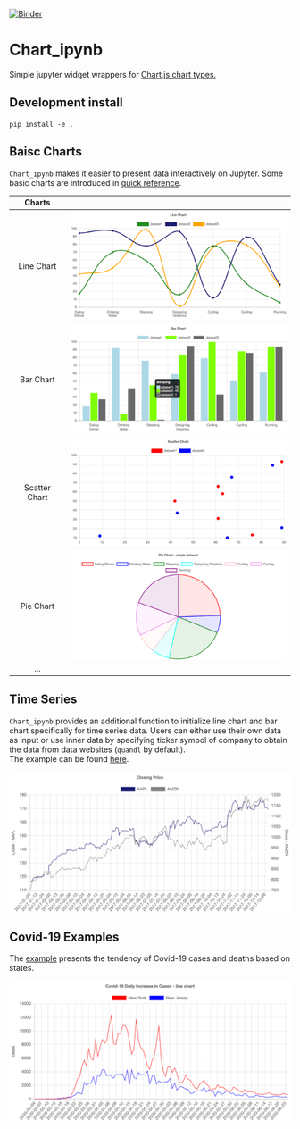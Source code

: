 [![Binder](https://mybinder.org/badge_logo.svg)](https://mybinder.org/v2/gh/AaronWatters/Chart_ipynb.git/master)

# Chart_ipynb

Simple jupyter widget wrappers for 
<a href="https://www.chartjs.org/">
Chart.js chart types.
</a>


## Development install

```
pip install -e .
```

## Baisc Charts 

`Chart_ipynb` makes it easier to present data interactively on Jupyter. Some basic charts are introduced in [quick reference](https://github.com/AaronWatters/Chart_ipynb/blob/master/notebooks/chart_ipynb%20quick%20reference.ipynb).  

| Charts |  |
|:--------:|:---:|
| Line Chart|<img src="notebooks/pics/lineC.png" width=400>|
| Bar Chart|<img src="notebooks/pics/barC.png" width=400> |
| Scatter Chart|<img src="notebooks/pics/scatterC.png" width=400> |
| Pie Chart|<img src="notebooks/pics/pieC_single.png" width=400> |
|...||


## Time Series

`Chart_ipynb` provides an additional function to initialize line chart and bar chart specifically for time series data. Users can either use their own data as input or use inner data by specifying ticker symbol of company to obtain the data from data websites (`quandl` by default).  
The example can be found [here](https://github.com/AaronWatters/Chart_ipynb/blob/master/notebooks/time%20series%20example.ipynb). 
<p align="center">
<img src="notebooks/pics/closing_price.png" width=700>
</p>

## Covid-19 Examples

The [example](https://github.com/AaronWatters/Chart_ipynb/blob/master/notebooks/Covid19%20Examples.ipynb) presents the tendency of Covid-19 cases and deaths based on states.   
<p align="center">
<img src="notebooks/pics/covid_daily.png" width=700>
</p>
